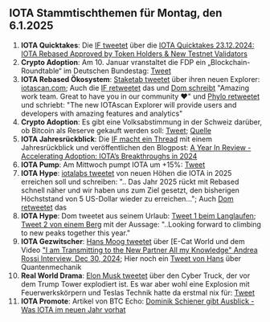 ## IOTA Stammtischthemen für Montag, den 6.1.2025

1. **IOTA Quicktakes**: Die [IF tweetet](https://x.com/iota/status/1871133722218480018) über die [IOTA Quicktakes 23.12.2024: IOTA Rebased Approved by Token Holders & New Testnet Validators](https://www.youtube.com/watch?v=9N-oU0sFp5Q)
2. **Crypto Adoption**: Am 10. Januar vranstaltet die FDP ein „Blockchain-Roundtable“ im Deutschen Bundestag: [Tweet](https://x.com/BitcoinDACH/status/1873811698475479536)
3. **IOTA Rebased Ökosystem**: [Staketab tweetet](https://x.com/staketab/status/1873708313957056966) über ihren neuen Explorer: [iotascan.com](https://iotascan.com/testnet/news/733); Auch die [IF retweetet](https://x.com/iota/status/1873720601338147267) das und [Dom schreibt](https://x.com/DomSchiener/status/1873970691508457556) "Amazing work team. Great to have you in our community ❤️" und [Phylo retweetet](https://x.com/PhyloIota/status/1873714295193907388) und schriebt: "The new IOTAscan Explorer will provide users and developers with amazing features and analytics"
4. **Crypto Adoption**: Es gibt eine Volksabstimmung in der Schweiz darüber, ob Bitcoin als Reserve gekauft werden soll: [Tweet](https://x.com/BitcoinDACH/status/1874098322799288557); [Quelle](https://www.fedlex.admin.ch/eli/fga/2024/3277/de)
5. **IOTA Jahresrückblick**: Die [IF macht ein Thread](https://x.com/iota/status/1874093156783837394) mit einem Jahresrückblick und veröffentlichen den Blogpost: [A Year In Review - Accelerating Adoption: IOTA’s Breakthroughs in 2024](https://blog.iota.org/year-review-2024/)
6. **IOTA Pump**: Am Mittwoch pumpt IOTA um +15%: [Tweet](https://x.com/Vrom14286662/status/1874528800148754860)
7. **IOTA Hype**: [iotalabs tweetet](https://vxtwitter.com/iotalabs_/status/1874093159505924394) von neuen Höhen die IOTA in 2025 erreichen soll und schreiben: ".. Das Jahr 2025 rückt mit Rebased schnell näher und wir haben uns zum Ziel gesetzt, den bisherigen Höchststand von 5 US-Dollar wieder zu erreichen..."; Auch [Dom retweetet](https://x.com/DomSchiener/status/1874100767470035358?mx=2) das
8. **IOTA Hype**: Dom tweetet aus seinem Urlaub: [Tweet 1 beim Langlaufen](https://x.com/DomSchiener/status/1874096941560455305); [Tweet 2 von einem Berg](https://x.com/DomSchiener/status/1874450783699345784) mit der Aussage: "..Looking forward to climbing to new peaks together this year."
9. **IOTA Gezwitscher**: [Hans Moog tweetet](https://x.com/hus_qy/status/1873925192986091592) über [E-Cat World und dem Video ["I am Transmitting to the New Partner All my Knowledge" Andrea Rossi Interview, Dec 30, 2024](https://www.youtube.com/watch?v=gz6hEvsrq3A); Hier noch ein [Tweet von Hans](https://x.com/hus_qy/status/1873901632330858810) über Quantenmechanik
10. **Real World Drama**: [Elon Musk tweetet](https://x.com/elonmusk/status/1874558969802547611) über den Cyber Truck, der vor dem Trump Tower explodiert ist. Es war aber wohl eine Explosion mit Feuerwerkskörpern und Teslas Technik hatte da erstmal nix für: [Tweet](https://x.com/elonmusk/status/1874579547452269054)
11. **IOTA Promote**: Artikel von BTC Echo: [Dominik Schiener gibt Ausblick - Was IOTA im neuen Jahr vorhat](https://www.btc-echo.de/news/iota-ausblick-was-das-krypto-projekt-2025-vorhat-197174/)

